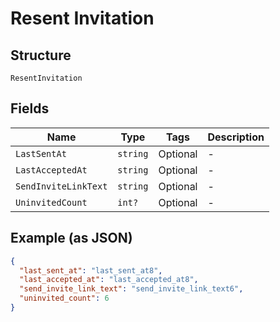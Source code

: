 
# Resent Invitation

## Structure

`ResentInvitation`

## Fields

| Name | Type | Tags | Description |
|  --- | --- | --- | --- |
| `LastSentAt` | `string` | Optional | - |
| `LastAcceptedAt` | `string` | Optional | - |
| `SendInviteLinkText` | `string` | Optional | - |
| `UninvitedCount` | `int?` | Optional | - |

## Example (as JSON)

```json
{
  "last_sent_at": "last_sent_at8",
  "last_accepted_at": "last_accepted_at8",
  "send_invite_link_text": "send_invite_link_text6",
  "uninvited_count": 6
}
```

